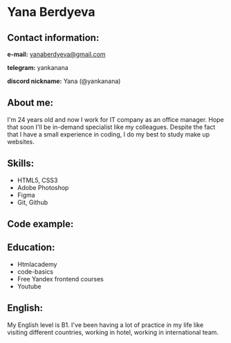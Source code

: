 # Yana Berdyeva

## Contact information:
**e-mail:** yanaberdyeva@gmail.com

**telegram:** yankanana

**discord nickname:** Yana (@yankanana)

## About me:

I'm 24 years old and now I work for IT company as an office manager. Hope that soon I'll be in-demand specialist like my colleagues. Despite the fact that I have a small experience in coding, I do my best to study make up websites.

## Skills:

- HTML5, CSS3
- Adobe Photoshop
- Figma
- Git, Github

## Code example:

## Education:
- Htmlacademy
- code-basics
- Free Yandex frontend courses
- Youtube 

## English:

My English level is B1. 
I've been having a lot of practice in my life like visiting different countries, working in hotel, working in international team.
